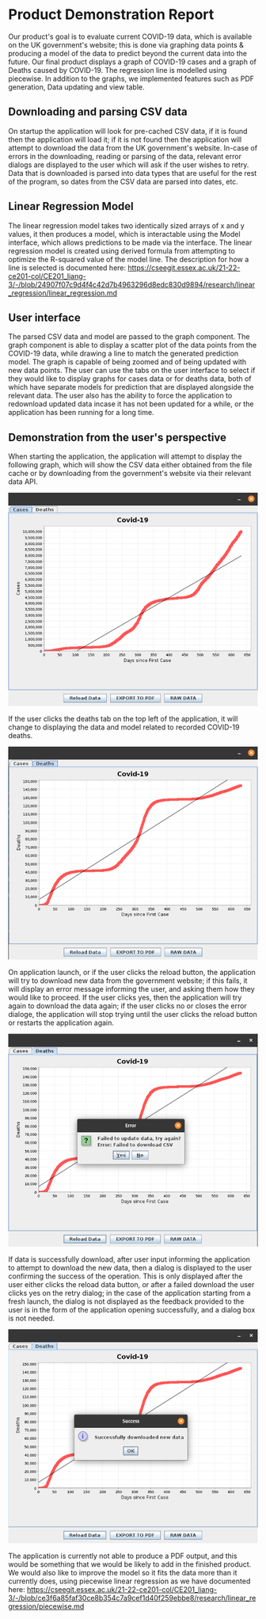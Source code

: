 # Product Demonstration Report

Our product's goal is to evaluate current COVID-19 data, which is available on the UK government's website; this is done via graphing data points & producing a model of the data to predict beyond the current data into the future. Our final product displays a graph of COVID-19 cases and a graph of Deaths caused by COVID-19. The regression line is modelled using piecewise. In addition to the graphs, we implemented features such as PDF generation, Data updating and view table.

## Downloading and parsing CSV data
On startup the application will look for pre-cached CSV data, if it is found then the application will load it; if it is not found then the application will attempt to download the data from the UK government's website. In-case of errors in the downloading, reading or parsing of the data, relevant error dialogs are displayed to the user which will ask if the user wishes to retry. Data that is downloaded is parsed into data types that are useful for the rest of the program, so dates from the CSV data are parsed into dates, etc. 

## Linear Regression Model
The linear regression model takes two identically sized arrays of x and y values, it then produces a model, which is interactable using the Model interface, which allows predictions to be made via the interface. The linear regression model is created using derived formula from attempting to optimize the R-squared value of the model line. The description for how a line is selected is documented here: https://cseegit.essex.ac.uk/21-22-ce201-col/CE201_liang-3/-/blob/24907f07c9d4f4c42d7b4963296d8edc830d9894/research/linear_regression/linear_regression.md

## User interface
The parsed CSV data and model are passed to the graph component. The graph component is able to display a scatter plot of the data points from the COVID-19 data, while drawing a line to match the generated prediction model. The graph is capable of being zoomed and of being updated with new data points. The user can use the tabs on the user interface to select if they would like to display graphs for cases data or for deaths data, both of which have separate models for prediction that are displayed alongside the relevant data. The user also has the ability to force the application to redownload updated data incase it has not been updated for a while, or the application has been running for a long time.

## Demonstration from the user's perspective

When starting the application, the application will attempt to display the following graph, which will show the CSV data either obtained from the file cache or by downloading from the government's website via their relevant data API.

![cases](Images/cases.png "user interface displaying a graph of COVID-19 case history")

If the user clicks the deaths tab on the top left of the application, it will change to displaying the data and model related to recorded COVID-19 deaths.

![deaths](Images/deaths.png "user interface displaying a graph of COVID-19 death history")

On application launch, or if the user clicks the reload button, the application will try to download new data from the government website; if this fails, it will display an error message informing the user, and asking them how they would like to proceed. If the user clicks yes, then the application will try again to download the data again; if the user clicks no or closes the error dialoge, the application will stop trying until the user clicks the reload button or restarts the application again.

![failure](Images/failure.png "user interface displaying an error after failing to downloaded updated data")

If data is successfully download, after user input informing the application to attempt to download the new data, then a dialog is displayed to the user confirming the success of the operation. This is only displayed after the user either clicks the reload data button, or after a failed download the user clicks yes on the retry dialog; in the case of the application starting from a fresh launch, the dialog is not displayed as the feedback provided to the user is in the form of the application opening successfully, and a dialog box is not needed.

![success](Images/success.png "user interface displaying a confirmation message after it successfully downloads updated data")

The application is currently not able to produce a PDF output, and this would be something that we would be likely to add in the finished product. We would also like to improve the model so it fits the data more than it currently does, using piecewise linear regression as we have documented here: https://cseegit.essex.ac.uk/21-22-ce201-col/CE201_liang-3/-/blob/ce3f6a85faf30ce8b354c7a9cef1d40f259ebbe8/research/linear_regression/piecewise.md

